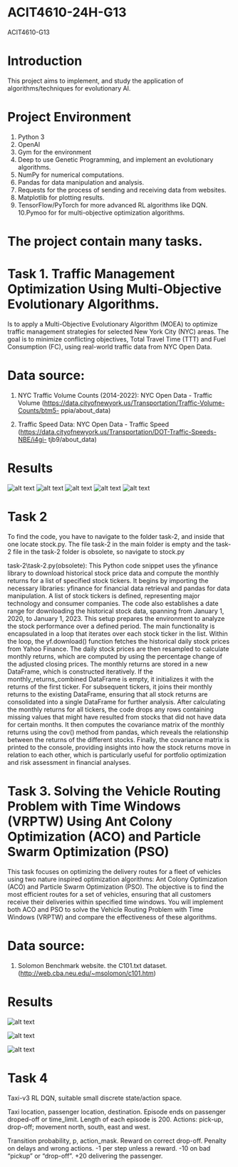 # ACIT4610-24H-G13
ACIT4610-G13

# Introduction
This project aims to implement, and study the application of algorithms/techniques for evolutionary AI.

# Project Environment
1. Python 3
2. OpenAI
3. Gym for the environment
4. Deep to use Genetic Programming, and implement an evolutionary algorithms.
5. NumPy for numerical computations.
6. Pandas for data manipulation and analysis.
7. Requests for the process of sending and receiving data from websites.
8. Matplotlib for plotting results.
9. TensorFlow/PyTorch for more advanced RL algorithms like DQN.
10.Pymoo for for multi-objective optimization algorithms.

# The project contain many tasks.

# Task 1. Traffic Management Optimization Using Multi-Objective Evolutionary Algorithms.

 Is to apply a Multi-Objective Evolutionary Algorithm (MOEA) to optimize traffic management strategies for selected New York City (NYC) areas. The goal is to minimize conflicting objectives, Total Travel Time (TTT) and Fuel Consumption (FC), using real-world traffic data from NYC Open Data.

# Data source: 
1. NYC Traffic Volume Counts (2014-2022): NYC Open Data - Traffic Volume
(https://data.cityofnewyork.us/Transportation/Traffic-Volume-Counts/btm5-
ppia/about_data)

2. Traffic Speed Data: NYC Open Data - Traffic Speed
(https://data.cityofnewyork.us/Transportation/DOT-Traffic-Speeds-NBE/i4gi-
tjb9/about_data)

# Results

![alt text](Latex/figures/Fuel_consumption_per_time_interval.PNG)
![alt text](Latex/figures/Optimizing_light_duration.PNG)
![alt text](Latex/figures/TTT,%20and%20FC.PNG)
![alt text](Latex/figures/Pareto_Front_For_TTT_And_FC.PNG)
![alt text](Latex/figures/Best_Score_Over_Generation.PNG)

# Task 2
To find the code, you have to navigate to the folder task-2, and inside that one locate stock.py. The file task-2 in the main folder is empty and the task-2 file in the task-2 folder is obsolete, so navigate to stock.py


task-2\task-2.py(obsolete):
 This Python code snippet uses the yfinance library to download historical stock price data and compute the monthly returns for a list of specified stock tickers. It begins by importing the necessary libraries: yfinance for financial data retrieval and pandas for data manipulation. A list of stock tickers is defined, representing major technology and consumer companies. The code also establishes a date range for downloading the historical stock data, spanning from January 1, 2020, to January 1, 2023. This setup prepares the environment to analyze the stock performance over a defined period.
 The main functionality is encapsulated in a loop that iterates over each stock ticker in the list. Within the loop, the yf.download() function fetches the historical daily stock prices from Yahoo Finance. The daily stock prices are then resampled to calculate monthly returns, which are computed by using the percentage change of the adjusted closing prices. The monthly returns are stored in a new DataFrame, which is constructed iteratively. If the monthly_returns_combined DataFrame is empty, it initializes it with the returns of the first ticker. For subsequent tickers, it joins their monthly returns to the existing DataFrame, ensuring that all stock returns are consolidated into a single DataFrame for further analysis.
 After calculating the monthly returns for all tickers, the code drops any rows containing missing values that might have resulted from stocks that did not have data for certain months. It then computes the covariance matrix of the monthly returns using the cov() method from pandas, which reveals the relationship between the returns of the different stocks. Finally, the covariance matrix is printed to the console, providing insights into how the stock returns move in relation to each other, which is particularly useful for portfolio optimization and risk assessment in financial analyses.
# Task 3. Solving the Vehicle Routing Problem with Time Windows (VRPTW) Using Ant Colony Optimization (ACO) and Particle Swarm Optimization (PSO) 

 This task focuses on optimizing the delivery routes for a fleet of vehicles using two nature
inspired optimization algorithms: Ant Colony Optimization (ACO) and Particle Swarm 
Optimization (PSO). The objective is to find the most efficient routes for a set of vehicles, 
ensuring that all customers receive their deliveries within specified time windows. You will 
implement both ACO and PSO to solve the Vehicle Routing Problem with Time Windows 
(VRPTW) and compare the effectiveness of these algorithms.

# Data source: 
1. Solomon Benchmark website.  the C101.txt dataset.
(http://web.cba.neu.edu/~msolomon/c101.htm)

# Results

![alt text](Latex/figures/Citye_Routes_And_Time_Windows.PNG)

![alt text](Latex/figures/Aco_Results.PNG)

![alt text](Latex/figures/Pso_Results.PNG)


# Task 4
Taxi-v3 RL DQN, suitable small discrete state/action space.

Taxi location, passenger location, destination. Episode ends on passenger droped-off or time_limit.
Length of each episode is 200. Actions: pick-up, drop-off; movement north, south, east and west.

Transition probability, p, action_mask. Reward on correct drop-off. Penalty on delays and wrong actions.
-1 per step unless a reward.
-10 on bad “pickup” or “drop-off”.
+20 delivering the passenger.


